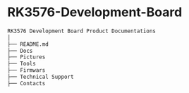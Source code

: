 # RK3576-Development-Board

```bash
RK3576 Development Board Product Documentations
│
├── README.md
├── Docs
├── Pictures
├── Tools
├── Firmwars
├── Technical Support
├── Contacts

